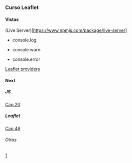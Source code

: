 ### Curso Leaflet

#### Vistas

(Live Server)[https://www.npmjs.com/package/live-server]

* console.log

* console.warn

* console.error


[Leaflet providers](https://github.com/leaflet-extras/leaflet-providers)

#### Next
##### JS
[Cap 20](https://www.udemy.com/course/leaflet-crea-mapas-interactivos-para-la-web/learn/lecture/36615482#overview)

##### Leaflet


[Cap 46](https://www.udemy.com/course/leaflet-crea-mapas-interactivos-para-la-web/learn/lecture/36642048#overview)

###### Otras
[1](https://www.adictosaltrabajo.com/2016/06/22/mapas-interactivos-con-leaflet-js/)
